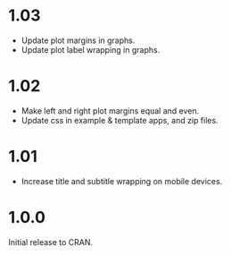 # 1.03

* Update plot margins in graphs.
* Update plot label wrapping in graphs.

# 1.02

* Make left and right plot margins equal and even.
* Update css in example & template apps, and zip files.

# 1.01

* Increase title and subtitle wrapping on mobile devices.

# 1.0.0

Initial release to CRAN.
